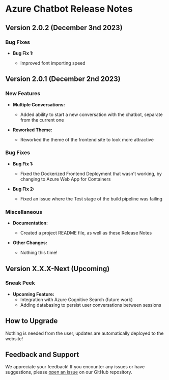 # Azure Chatbot Release Notes

## Version 2.0.2 (December 3nd 2023)

### Bug Fixes

- **Bug Fix 1:**

  - Improved font importing speed

## Version 2.0.1 (December 2nd 2023)

### New Features

- **Multiple Conversations:**

  - Added ability to start a new conversation with the chatbot, separate from the current one

- **Reworked Theme:**
  - Reworked the theme of the frontend site to look more attractive

### Bug Fixes

- **Bug Fix 1:**

  - Fixed the Dockerized Frontend Deployment that wasn't working, by changing to Azure Web App for Containers

- **Bug Fix 2:**
  - Fixed an issue where the Test stage of the build pipeline was failing

### Miscellaneous

- **Documentation:**

  - Created a project README file, as well as these Release Notes

- **Other Changes:**
  - Nothing this time!

## Version X.X.X-Next (Upcoming)

### Sneak Peek

- **Upcoming Feature:**
  - Integration with Azure Cognitive Search (future work)
  - Adding databasing to persist user conversations between sessions

## How to Upgrade

Nothing is needed from the user, updates are automatically deployed to the website!

## Feedback and Support

We appreciate your feedback! If you encounter any issues or have suggestions, please [open an issue](hhttps://github.com/AyaanDanish/Chatbot-App-Frontend-React/issues) on our GitHub repository.
